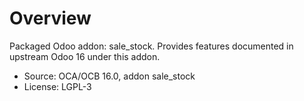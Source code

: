 # Overview

Packaged Odoo addon: sale_stock. Provides features documented in upstream Odoo 16 under this addon.

- Source: OCA/OCB 16.0, addon sale_stock
- License: LGPL-3
